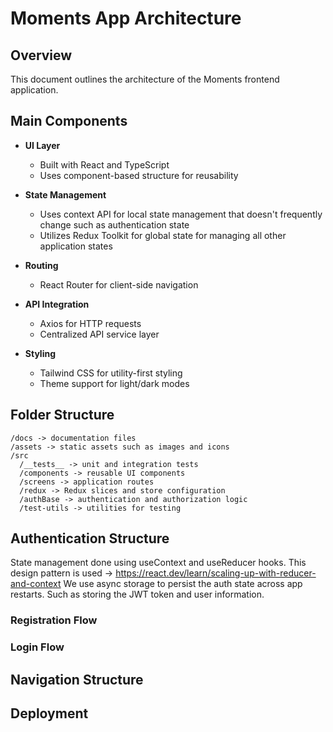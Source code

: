 # Moments App Architecture

## Overview
This document outlines the architecture of the Moments frontend application.

## Main Components

- **UI Layer**
  - Built with React and TypeScript
  - Uses component-based structure for reusability

- **State Management**
  - Uses context API for local state management that doesn't frequently change such as authentication state
  - Utilizes Redux Toolkit for global state for managing all other application states

- **Routing**
  - React Router for client-side navigation

- **API Integration**
  - Axios for HTTP requests
  - Centralized API service layer

- **Styling**
  - Tailwind CSS for utility-first styling
  - Theme support for light/dark modes

## Folder Structure

```
/docs -> documentation files
/assets -> static assets such as images and icons
/src
  /__tests__ -> unit and integration tests
  /components -> reusable UI components
  /screens -> application routes
  /redux -> Redux slices and store configuration
  /authBase -> authentication and authorization logic
  /test-utils -> utilities for testing
```
## Authentication Structure
State management done using useContext and useReducer hooks. This design pattern is used -> https://react.dev/learn/scaling-up-with-reducer-and-context
We use async storage to persist the auth state across app restarts. Such as storing the JWT token and user information.

### Registration Flow

### Login Flow


## Navigation Structure

## Deployment

